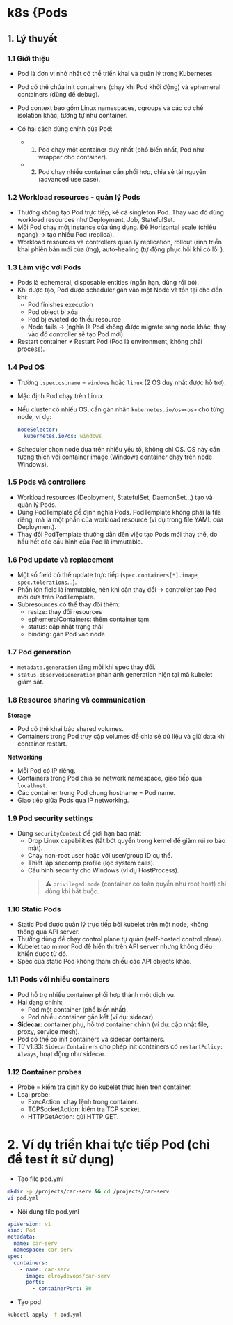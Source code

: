 # k8s {Pods

## 1. Lý thuyết

### 1.1 Giới thiệu

- Pod là đơn vị nhỏ nhất có thể triển khai và quản lý trong Kubernetes
- Pod có thể chứa init containers (chạy khi Pod khởi động) và ephemeral containers (dùng để debug).
- Pod context bao gồm Linux namespaces, cgroups và các cơ chế isolation khác, tương tự như container.

- Có hai cách dùng chính của Pod:

  - 1. Pod chạy một container duy nhất (phổ biến nhất, Pod như wrapper cho container).
  - 2. Pod chạy nhiều container cần phối hợp, chia sẻ tài nguyên (advanced use case).

### 1.2 Workload resources - quản lý Pods

- Thường không tạo Pod trực tiếp, kể cả singleton Pod. Thay vào đó dùng workload resources như Deployment, Job, StatefulSet.
- Mỗi Pod chạy một instance của ứng dụng. Để Horizontal scale (chiều ngang) → tạo nhiều Pod (replica).
- Workload resources và controllers quản lý replication, rollout (rình triển khai phiên bản mới của ứng), auto-healing (tự động phục hồi khi có lỗi ).

### 1.3 Làm việc với Pods

- Pods là ephemeral, disposable entities (ngắn hạn, dùng rồi bỏ).
- Khi được tạo, Pod được scheduler gán vào một Node và tồn tại cho đến khi:
  - Pod finishes execution
  - Pod object bị xóa
  - Pod bị evicted do thiếu resource
  - Node fails
    → (nghĩa là Pod không được migrate sang node khác, thay vào đó controller sẽ tạo Pod mới).
- Restart container ≠ Restart Pod (Pod là environment, không phải process).

### 1.4 Pod OS

- Trường `.spec.os.name` = `windows` hoặc `linux` (2 OS duy nhất được hỗ trợ).
- Mặc định Pod chạy trên Linux.
- Nếu cluster có nhiều OS, cần gán nhãn `kubernetes.io/os=<os>` cho từng node, ví dụ:

  ```yaml
  nodeSelector:
    kubernetes.io/os: windows
  ```

- Scheduler chọn node dựa trên nhiều yếu tố, không chỉ OS. OS này cần tương thích với container image (Windows container chạy trên node Windows).

### 1.5 Pods và controllers

- Workload resources (Deployment, StatefulSet, DaemonSet…) tạo và quản lý Pods.
- Dùng PodTemplate để định nghĩa Pods. PodTemplate không phải là file riêng, mà là một phần của workload resource (ví dụ trong file YAML của Deployment).
- Thay đổi PodTemplate thường dẫn đến việc tạo Pods mới thay thế, do hầu hết các cấu hình của Pod là immutable.

### 1.6 Pod update và replacement

- Một số field có thể update trực tiếp (`spec.containers[*].image`, `spec.tolerations`…).
- Phần lớn field là immutable, nên khi cần thay đổi → controller tạo Pod mới dựa trên PodTemplate.
- Subresources có thể thay đổi thêm:
  - resize: thay đổi resources
  - ephemeralContainers: thêm container tạm
  - status: cập nhật trạng thái
  - binding: gán Pod vào node

### 1.7 Pod generation

- `metadata.generation` tăng mỗi khi spec thay đổi.
- `status.observedGeneration` phản ánh generation hiện tại mà kubelet giám sát.

### 1.8 Resource sharing và communication

**Storage**

- Pod có thể khai báo shared volumes.
- Containers trong Pod truy cập volumes để chia sẻ dữ liệu và giữ data khi container restart.

**Networking**

- Mỗi Pod có IP riêng.
- Containers trong Pod chia sẻ network namespace, giao tiếp qua `localhost`.
- Các container trong Pod chung hostname = Pod name.
- Giao tiếp giữa Pods qua IP networking.

### 1.9 Pod security settings

- Dùng `securityContext` để giới hạn bảo mật:
  - Drop Linux capabilities (tắt bớt quyền trong kernel để giảm rủi ro bảo mật).
  - Chạy non-root user hoặc với user/group ID cụ thể.
  - Thiết lập seccomp profile (lọc system calls).
  - Cấu hình security cho Windows (ví dụ HostProcess).
    > ⚠️ `privileged mode` (container có toàn quyền như root host) chỉ dùng khi bắt buộc.

### 1.10 Static Pods

- Static Pod được quản lý trực tiếp bởi kubelet trên một node, không thông qua API server.
- Thường dùng để chạy control plane tự quản (self-hosted control plane).
- Kubelet tạo mirror Pod để hiển thị trên API server nhưng không điều khiển được từ đó.
- Spec của static Pod không tham chiếu các API objects khác.

### 1.11 Pods với nhiều containers

- Pod hỗ trợ nhiều container phối hợp thành một dịch vụ.
- Hai dạng chính:
  - Pod một container (phổ biến nhất).
  - Pod nhiều container gắn kết (ví dụ: sidecar).
- **Sidecar**: container phụ, hỗ trợ container chính (ví dụ: cập nhật file, proxy, service mesh).
- Pod có thể có init containers và sidecar containers.
- Từ v1.33: `SidecarContainers` cho phép init containers có `restartPolicy: Always`, hoạt động như sidecar.

### 1.12 Container probes

- Probe = kiểm tra định kỳ do kubelet thực hiện trên container.
- Loại probe:
  - ExecAction: chạy lệnh trong container.
  - TCPSocketAction: kiểm tra TCP socket.
  - HTTPGetAction: gửi HTTP GET.

# 2. Ví dụ triển khai tực tiếp Pod (chỉ để test ít sử dụng)

- Tạo file pod.yml

```sh
mkdir -p /projects/car-serv && cd /projects/car-serv
vi pod.yml
```

- Nội dung file pod.yml

```yml
apiVersion: v1
kind: Pod
metadata:
  name: car-serv
  namespace: car-serv
spec:
  containers:
    - name: car-serv
      image: elroydevops/car-serv
      ports:
        - containerPort: 80
```

- Tạo pod

```sh
kubectl apply -f pod.yml
```
